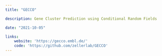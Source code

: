```yaml
---
title: "GECCO"

description: Gene Cluster Prediction using Conditional Random Fields

date: "2021-10-05"

links:
    website: 'https://gecco.embl.de/'
    code: 'https://github.com/zellerlab/GECCO'
---
```


